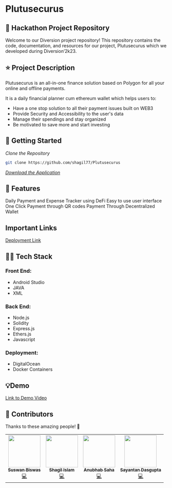 # Plutusecurus

## 📁 Hackathon Project Repository

Welcome to our Diversion project repository! This repository contains the code, documentation, and resources for our project, Plutusecurus which we developed during Diversion’2k23.

## ⭐ Project Description

Plutusecurus is an all-in-one finance solution based on Polygon for all your online and offline payments. 

It is a daily financial planner cum ethereum wallet which helps users to:
* Have a one stop solution to all their payment issues built on WEB3
* Provide Security and Accessibility to the user's data
* Manage their spendings and stay organized
* Be motivated to save more and start investing

## 📃 Getting Started
  *Clone the Repository*
  
  ```bash
  git clone https://github.com/shagil77/Plutusecurus
```
[*Download the Application*](https://drive.google.com/drive/folders/1qhQvWmiZ3ByVY6IkPVEI-kjt40UngR44?usp=sharing)

## 💭 Features

Daily Payment and Expense Tracker using DeFi
Easy to use user interface
One Click Payment through QR codes
Payment Through Decentralized Wallet

## Important Links

[Deployment Link](https://oyster-app-93slp.ondigitalocean.app)

## 🧑‍💻 Tech Stack

### Front End: 
* Android Studio 
* JAVA 
* XML 
### Back End: 
* Node.js 
* Solidity 
* Express.js 
* Ethers.js
* Javascript 
### Deployment: 
* DigitalOcean 
* Docker Containers

## 💡Demo
[Link to Demo Video](https://www.youtube.com/watch?v=9TaKodTJnA8)

## 💁 Contributors

Thanks to these amazing people! 👏
<table>
  <tr>
    <td align="center"><a href="https://github.com/Suswan114"><img src="https://avatars.githubusercontent.com/u/67154528?v=4" width="100px;" alt=""/><br /><sub><b>Suswan Biswas</b></sub></a><br /><a href="" title="Code">💻</a></td>
    <td align="center"><a href="https://github.com/shagil77"><img src="https://avatars.githubusercontent.com/u/75166805?v=4" width="100px;" alt=""/><br /><sub><b>Shagil Islam</b></sub></a><br /><a href="" title="Code">💻</a></td>
    <td align="center"><a href="https://github.com/sahaAnubhab"><img src="https://avatars.githubusercontent.com/u/77684836?v=4" width="100px;" alt=""/><br /><sub><b>Anubhab Saha</b></sub></a><br /><a href="" title="Code">💻</a></td>
    <td align="center"><a href="https://github.com/sayantandasgupta"><img src="https://avatars.githubusercontent.com/u/61374798?v=4" width="100px;" alt=""/><br /><sub><b>Sayantan Dasgupta</b></sub></a><br /><a href="" title="Code">💻</a></td>
   
   
  </tr>
</table>



  
